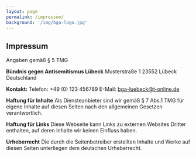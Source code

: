 ```yaml
---
layout: page
permalink: /impressum/
background: '/img/bga-logo.jpg'
---
```


## Impressum

Angaben gemäß § 5 TMG

**Bündnis gegen Antisemitismus Lübeck**
Musterstraße 1
23552 Lübeck
Deutschland

**Kontakt:**
Telefon: +49 (0) 123 456789
E-Mail: bga-luebeck@t-online.de

**Haftung für Inhalte**
Als Diensteanbieter sind wir gemäß § 7 Abs.1 TMG für eigene Inhalte auf diesen Seiten nach den allgemeinen Gesetzen verantwortlich.

**Haftung für Links**
Diese Webseite kann Links zu externen Websites Dritter enthalten, auf deren Inhalte wir keinen Einfluss haben.

**Urheberrecht**
Die durch die Seitenbetreiber erstellten Inhalte und Werke auf diesen Seiten unterliegen dem deutschen Urheberrecht.

